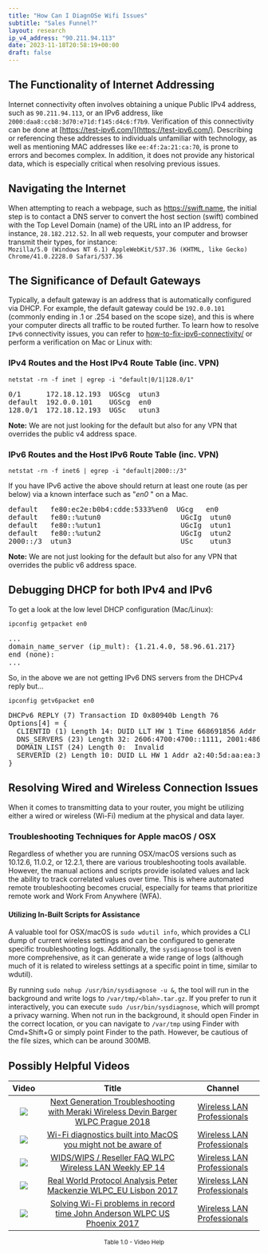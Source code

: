 ```yaml
---
title: "How Can I DiagnOSe Wifi Issues"
subtitle: "Sales Funnel?"
layout: research
ip_v4_address: "90.211.94.113"
date: 2023-11-18T20:58:19+00:00
draft: false
---
```


## The Functionality of Internet Addressing

Internet connectivity often involves obtaining a unique Public IPv4 address, such as ```90.211.94.113```, or an IPv6 address, like ```2000:daa8:ccb8:3d70:e71d:f145:d4c6:f7b9```. Verification of this connectivity can be done at [https://test-ipv6.com/](https://test-ipv6.com/). Describing or referencing these addresses to individuals unfamiliar with technology, as well as mentioning MAC addresses like ```ee:4f:2a:21:ca:70```, is prone to errors and becomes complex. In addition, it does not provide any historical data, which is especially critical when resolving previous issues.
## Navigating the Internet

When attempting to reach a webpage, such as https://swift.name, the initial step is to contact a DNS server to convert the host section (swift) combined with the Top Level Domain (name) of the URL into an IP address, for instance, ```28.182.212.52```. In all web requests, your computer and browser transmit their types, for instance: <br>```Mozilla/5.0 (Windows NT 6.1) AppleWebKit/537.36 (KHTML, like Gecko) Chrome/41.0.2228.0 Safari/537.36```
## The Significance of Default Gateways

Typically, a default gateway is an address that is automatically configured via DHCP. For example, the default gateway could be ```192.0.0.101``` (commonly ending in .1 or .254 based on the scope size), and this is where your computer directs all traffic to be routed further. To learn how to resolve ```IPv6``` connectivity issues, you can refer to [how-to-fix-ipv6-connectivity/](/blog/how-to-fix-ipv6-connectivity/) or perform a verification on Mac or Linux with: <br>
### IPv4 Routes and the Host IPv4 Route Table (inc. VPN)
```netstat -rn -f inet | egrep -i "default|0/1|128.0/1"```

<pre>
0/1      172.18.12.193  UGScg  utun3
default  192.0.0.101    UGScg  en0
128.0/1  172.18.12.193  UGSc   utun3</pre>

**Note:** We are not just looking for the default but also for any VPN that overrides the public v4 address space.

### IPv6 Routes and the Host IPv6 Route Table (inc. VPN)
```netstat -rn -f inet6 | egrep -i "default|2000::/3"```

If you have IPv6 active the above should return at least one route (as per below) via a known interface such as "_en0_ " on a Mac. 

<pre>
default   fe80:ec2e:b0b4:cdde:5333%en0  UGcg   en0
default   fe80::%utun0                   UGcIg  utun0
default   fe80::%utun1                   UGcIg  utun1
default   fe80::%utun2                   UGcIg  utun2
2000::/3  utun3                          USc    utun3</pre>

**Note:** We are not just looking for the default but also for any VPN that overrides the public v6 address space.
<br>

## Debugging DHCP for both IPv4 and IPv6

To get a look at the low level DHCP configuration (Mac/Linux): 

```ipconfig getpacket en0```

<pre>
...
domain_name_server (ip_mult): {1.21.4.0, 58.96.61.217}
end (none):
...</pre>

So, in the above we are not getting IPv6 DNS servers from the DHCPv4 reply but...

```ipconfig getv6packet en0```

<pre>
DHCPv6 REPLY (7) Transaction ID 0x80940b Length 76
Options[4] = {
  CLIENTID (1) Length 14: DUID LLT HW 1 Time 668691856 Addr ee:4f:2a:21:ca:70
  DNS_SERVERS (23) Length 32: 2606:4700:4700::1111, 2001:4860:4860::8844
  DOMAIN_LIST (24) Length 0:  Invalid
  SERVERID (2) Length 10: DUID LL HW 1 Addr a2:40:5d:aa:ea:37
}</pre>




## Resolving Wired and Wireless Connection Issues
When it comes to transmitting data to your router, you might be utilizing either a wired or wireless (Wi-Fi) medium at the physical and data layer.
### Troubleshooting Techniques for Apple macOS / OSX
Regardless of whether you are running OSX/macOS versions such as 10.12.6, 11.0.2, or 12.2.1, there are various troubleshooting tools available. However, the manual actions and scripts provide isolated values and lack the ability to track correlated values over time. This is where automated remote troubleshooting becomes crucial, especially for teams that prioritize remote work and Work From Anywhere (WFA).
#### Utilizing In-Built Scripts for Assistance
A valuable tool for OSX/macOS is ```sudo wdutil info```, which provides a CLI dump of current wireless settings and can be configured to generate specific troubleshooting logs. Additionally, the ```sysdiagnose``` tool is even more comprehensive, as it can generate a wide range of logs (although much of it is related to wireless settings at a specific point in time, similar to wdutil).

By running ```sudo nohup /usr/bin/sysdiagnose -u &```, the tool will run in the background and write logs to ```/var/tmp/<blah>.tar.gz```. If you prefer to run it interactively, you can execute ```sudo /usr/bin/sysdiagnose```, which will prompt a privacy warning. When not run in the background, it should open Finder in the correct location, or you can navigate to ```/var/tmp``` using Finder with Cmd+Shift+G or simply point Finder to the path. However, be cautious of the file sizes, which can be around 300MB.
## Possibly Helpful Videos

<link href="/plugins/lity/css/lity.min.css" rel="stylesheet">
<script src="/plugins/lity/js/lity.min.js"></script>
<div class="table1-start"></div>

|Video | Title | Channel |
| :---: | :---: | :---: |
|<a href="https://www.youtube.com/watch?v=ZRZhgniImZM" data-lity><img src="https://i.ytimg.com/vi/ZRZhgniImZM/default.jpg" class="img-fluid"></a>|<a href="https://www.youtube.com/watch?v=ZRZhgniImZM" data-lity>Next Generation Troubleshooting with Meraki Wireless   Devin Barger   WLPC Prague 2018</a>|<a target="_blank" href="https://www.youtube.com/channel/UCIzBSS46vcqhwmBZ7ZpY-yg" >Wireless LAN Professionals</a>|
|<a href="https://www.youtube.com/watch?v=kBEcRYe9gRw" data-lity><img src="https://i.ytimg.com/vi/kBEcRYe9gRw/default.jpg" class="img-fluid"></a>|<a href="https://www.youtube.com/watch?v=kBEcRYe9gRw" data-lity>Wi-Fi diagnostics built into MacOS you might not be aware of</a>|<a target="_blank" href="https://www.youtube.com/channel/UCIzBSS46vcqhwmBZ7ZpY-yg" >Wireless LAN Professionals</a>|
|<a href="https://www.youtube.com/watch?v=Xf7gieMiqGU" data-lity><img src="https://i.ytimg.com/vi/Xf7gieMiqGU/default.jpg" class="img-fluid"></a>|<a href="https://www.youtube.com/watch?v=Xf7gieMiqGU" data-lity>WIDS/WIPS / Reseller FAQ   WLPC Wireless LAN Weekly EP 14</a>|<a target="_blank" href="https://www.youtube.com/channel/UCIzBSS46vcqhwmBZ7ZpY-yg" >Wireless LAN Professionals</a>|
|<a href="https://www.youtube.com/watch?v=npVezI4l7tA" data-lity><img src="https://i.ytimg.com/vi/npVezI4l7tA/default.jpg" class="img-fluid"></a>|<a href="https://www.youtube.com/watch?v=npVezI4l7tA" data-lity>Real World Protocol Analysis   Peter Mackenzie   WLPC_EU Lisbon 2017</a>|<a target="_blank" href="https://www.youtube.com/channel/UCIzBSS46vcqhwmBZ7ZpY-yg" >Wireless LAN Professionals</a>|
|<a href="https://www.youtube.com/watch?v=s0FBo08Sw4A" data-lity><img src="https://i.ytimg.com/vi/s0FBo08Sw4A/default.jpg" class="img-fluid"></a>|<a href="https://www.youtube.com/watch?v=s0FBo08Sw4A" data-lity>Solving Wi-Fi problems in record time   John Anderson   WLPC US Phoenix 2017</a>|<a target="_blank" href="https://www.youtube.com/channel/UCIzBSS46vcqhwmBZ7ZpY-yg" >Wireless LAN Professionals</a>|

<center><small>Table 1.0 - Video Help</small></center>
 <br>
<div class="table1-end"></div>
<script type="text/javascript">
(function() {
    $('div.table1-start').nextUntil('div.table1-end', 'table').addClass('table thead-dark table-striped table-responsive rounded').attr('id', 't1');
    $('#t1').find('thead').addClass('thead-dark');
})();
</script>
